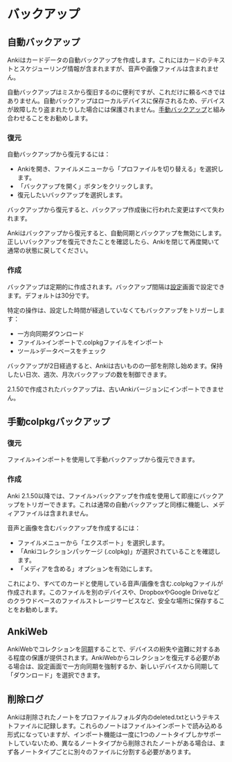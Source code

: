 # バックアップ

<!-- toc -->

## 自動バックアップ

Ankiはカードデータの自動バックアップを作成します。これにはカードのテキストとスケジューリング情報が含まれますが、音声や画像ファイルは含まれません。

自動バックアップはミスから復旧するのに便利ですが、これだけに頼るべきではありません。自動バックアップはローカルデバイスに保存されるため、デバイスが故障したり盗まれたりした場合には保護されません。[手動バックアップ](#手動colpkgバックアップ)と組み合わせることをお勧めします。

### 復元

自動バックアップから復元するには：

- Ankiを開き、ファイルメニューから「プロファイルを切り替える」を選択します。
- 「バックアップを開く」ボタンをクリックします。
- 復元したいバックアップを選択します。

バックアップから復元すると、バックアップ作成後に行われた変更はすべて失われます。

Ankiはバックアップから復元すると、自動同期とバックアップを無効にします。正しいバックアップを復元できたことを確認したら、Ankiを閉じて再度開いて通常の状態に戻してください。

### 作成

バックアップは定期的に作成されます。バックアップ間隔は[設定](preferences.md)画面で設定できます。デフォルトは30分です。

特定の操作は、設定した時間が経過していなくてもバックアップをトリガーします：

- 一方向同期ダウンロード
- ファイル>インポートで.colpkgファイルをインポート
- ツール>データベースをチェック

バックアップが2日経過すると、Ankiは古いものの一部を削除し始めます。保持したい日次、週次、月次バックアップの数を制御できます。

2.1.50で作成されたバックアップは、古いAnkiバージョンにインポートできません。

## 手動colpkgバックアップ

### 復元

ファイル>インポートを使用して手動バックアップから復元できます。

### 作成

Anki 2.1.50以降では、ファイル>バックアップを作成を使用して即座にバックアップをトリガーできます。これは通常の自動バックアップと同様に機能し、メディアファイルは含まれません。

音声と画像を含むバックアップを作成するには：

- ファイルメニューから「エクスポート」を選択します。
- 「Ankiコレクションパッケージ (.colpkg)」が選択されていることを確認します。
- 「メディアを含める」オプションを有効にします。

これにより、すべてのカードと使用している音声/画像を含む.colpkgファイルが作成されます。このファイルを別のデバイスや、DropboxやGoogle Driveなどのクラウドベースのファイルストレージサービスなど、安全な場所に保存することをお勧めします。

## AnkiWeb

AnkiWebでコレクションを[同期](./syncing.md)することで、デバイスの紛失や盗難に対するある程度の保護が提供されます。AnkiWebからコレクションを復元する必要がある場合は、設定画面で一方向同期を強制するか、新しいデバイスから同期して「ダウンロード」を選択できます。

## 削除ログ

Ankiは削除されたノートをプロファイルフォルダ内のdeleted.txtというテキストファイルに記録します。これらのノートはファイル&gt;インポートで読み込める形式になっていますが、インポート機能は一度に1つのノートタイプしかサポートしていないため、異なるノートタイプから削除されたノートがある場合は、まず各ノートタイプごとに別々のファイルに分割する必要があります。